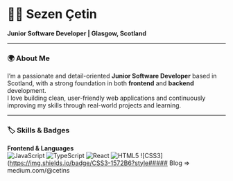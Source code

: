 # 👩‍💻 Sezen Çetin  
**Junior Software Developer | Glasgow, Scotland**

---

### 🌍 About Me  
I’m a passionate and detail-oriented **Junior Software Developer** based in Scotland, with a strong foundation in both **frontend** and **backend** development.  
I love building clean, user-friendly web applications and continuously improving my skills through real-world projects and learning.  

---

### 🏷️ Skills & Badges

**Frontend & Languages**  
![JavaScript](https://img.shields.io/badge/JavaScript-F7DF1E?style=for-the-badge&logo=javascript&logoColor=black)
![TypeScript](https://img.shields.io/badge/TypeScript-3178C6?style=for-the-badge&logo=typescript&logoColor=white)
![React](https://img.shields.io/badge/React-61DAFB?style=for-the-badge&logo=react&logoColor=black)
![HTML5](https://img.shields.io/badge/HTML5-E34F26?style=for-the-badge&logo=html5&logoColor=white)
![CSS3](https://img.shields.io/badge/CSS3-1572B6?style##### Blog      =>  medium.com/@cetins

